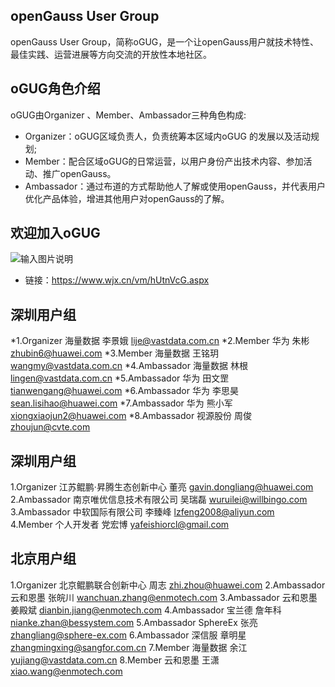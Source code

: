 ## openGauss User Group
openGauss User Group，简称oGUG，是一个让openGauss用户就技术特性、最佳实践、运营进展等方向交流的开放性本地社区。

## oGUG角色介绍
 oGUG由Organizer 、Member、Ambassador三种角色构成:
* Organizer：oGUG区域负责人，负责统筹本区域内oGUG 的发展以及活动规划;
* Member：配合区域oGUG的日常运营，以用户身份产出技术内容、参加活动、推广openGauss。
* Ambassador：通过布道的方式帮助他人了解或使用openGauss，并代表用户优化产品体验，增进其他用户对openGauss的了解。

## 欢迎加入oGUG
![输入图片说明](https://images.gitee.com/uploads/images/2021/0427/155608_e122fd98_9039100.jpeg "qrcode(1).jpg")
* 链接：https://www.wjx.cn/vm/hUtnVcG.aspx

## 深圳用户组
*1.Organizer 海量数据 李景娥                       lije@vastdata.com.cn
*2.Member 华为 朱彬                               zhubin6@huawei.com
*3.Member 海量数据 王铭玥	                 wangmy@vastdata.com.cn
*4.Ambassador 海量数据 林根	                 lingen@vastdata.com.cn
*5.Ambassador 华为 田文罡	                 tianwengang@huawei.com
*6.Ambassador 华为 李思昊	                 sean.lisihao@huawei.com
*7.Ambassador 华为 熊小军	                 xiongxiaojun2@huawei.com
*8.Ambassador 视源股份 周俊	                 zhoujun@cvte.com

## 深圳用户组
1.Organizer   江苏鲲鹏·昇腾生态创新中心 董亮	 gavin.dongliang@huawei.com
2.Ambassador  南京唯优信息技术有限公司 吴瑞磊       wuruilei@willbingo.com	
3.Ambassador  中软国际有限公司 李臻峰              lzfeng2008@aliyun.com	
4.Member      个人开发者 党宏博                    yafeishiorcl@gmail.com
  

## 北京用户组
1.Organizer	北京鲲鹏联合创新中心 周志	         zhi.zhou@huawei.com
2.Ambassador	云和恩墨 张皖川                   wanchuan.zhang@enmotech.com
3.Ambassador	云和恩墨 姜殿斌                   dianbin.jiang@enmotech.com
4.Ambassador	宝兰德	詹年科	                 nianke.zhan@bessystem.com
5.Ambassador	SphereEx 张亮                    zhangliang@sphere-ex.com
6.Ambassador	深信服	章明星	                 zhangmingxing@sangfor.com.cn
7.Member	海量数据 余江	                 yujiang@vastdata.com.cn
8.Member	云和恩墨 王潇                     xiao.wang@enmotech.com

	
